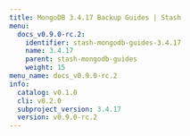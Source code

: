 ```yaml
---
title: MongoDB 3.4.17 Backup Guides | Stash
menu:
  docs_v0.9.0-rc.2:
    identifier: stash-mongodb-guides-3.4.17
    name: 3.4.17
    parent: stash-mongodb-guides
    weight: 15
menu_name: docs_v0.9.0-rc.2
info:
  catalog: v0.1.0
  cli: v0.2.0
  subproject_version: 3.4.17
  version: v0.9.0-rc.2
---
```


